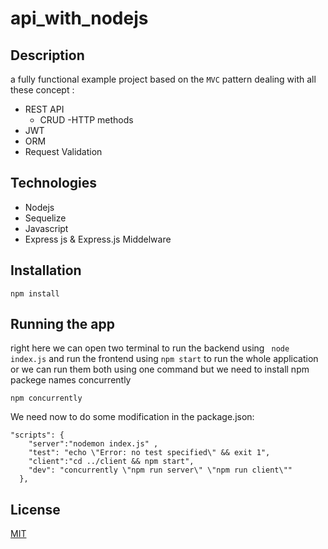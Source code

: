 # api_with_nodejs

## Description
a fully functional example project based on the `MVC` pattern dealing with all these concept :
- REST API
    - CRUD
    -HTTP methods
- JWT 
- ORM
- Request Validation

## Technologies
- Nodejs
- Sequelize
- Javascript
- Express js & Express.js Middelware


## Installation
```
npm install
```


## Running the app
right here we can open two terminal to run the backend using ``` node index.js``` and run the frontend using ``` npm start ``` to run the whole application
or we can run them both using one command but we need to install npm packege names concurrently
```
npm concurrently
```
We need now to do some modification in the package.json:
```
"scripts": {
    "server":"nodemon index.js" ,
    "test": "echo \"Error: no test specified\" && exit 1",
    "client":"cd ../client && npm start",
    "dev": "concurrently \"npm run server\" \"npm run client\""
  },
```
## License

[MIT](https://choosealicense.com/licenses/mit/)
